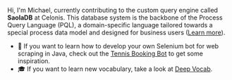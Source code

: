 Hi, I'm Michael, currently contributing to the custom query engine called <b>SaolaDB</b> at Celonis. This database system is the backbone of the Process Query Language (PQL), a domain-specific language tailored towards a special process data model and designed for business users ([Learn more](https://docs.celonis.com/en/pql---process-query-language.html)).

- 🔎 If you want to learn how to develop your own Selenium bot for web scraping in Java, check out the [Tennis Booking Bot](https://github.com/michaelkennecke/tennis-booking-bot) to get some inspiration.
- 🎓 If you want to learn new vocabulary, take a look at [Deep Vocab](https://github.com/michaelkennecke/deep-vocab).

<!--
**michaelkennecke/michaelkennecke** is a ✨ _special_ ✨ repository because its `README.md` (this file) appears on your GitHub profile.

Here are some ideas to get you started:

- 🔭 I’m currently working on ...
- 🌱 I’m currently learning ...
- 👯 I’m looking to collaborate on ...
- 🤔 I’m looking for help with ...
- 💬 Ask me about ...
- 📫 How to reach me: ...
- 😄 Pronouns: ...
- ⚡ Fun fact: ...
-->
